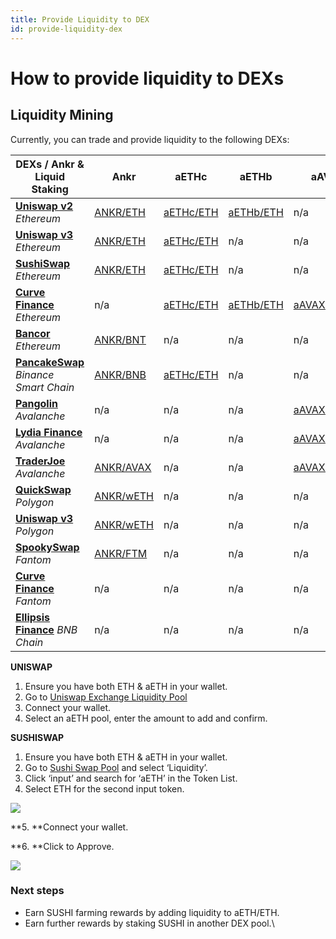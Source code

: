 ```yaml
---
title: Provide Liquidity to DEX
id: provide-liquidity-dex
---
```


# How to provide liquidity to DEXs

## Liquidity Mining

Currently, you can trade and provide liquidity to the following DEXs:

| **DEXs / Ankr & Liquid Staking** | **Ankr** | **aETHc** | **aETHb** | **aAVAXb** | **aMATICb** | **aFTMb** | **aBNBb** | 
| ---- | ---- | ---- | ---- | ---- | ---- | --- | ----- | 
[**Uniswap v2**](https://app.uniswap.org/#/swap?use=V2) _Ethereum_| [ANKR/ETH](https://v2.info.uniswap.org/pair/0x5201883feeb05822ce25c9af8ab41fc78ca73fa9) | [aETHc/ETH](https://v2.info.uniswap.org/pair/0x6147805e1011417b93e5d693424a62a70d09d0e5) | [aETHb/ETH](https://v2.info.uniswap.org/pair/0x8cc02fc0548d970d88db5b34b02a39f3d6c184eb) | n/a | n/a | n/a | n/a |n/ |
[**Uniswap v3**](https://uniswap.org) _Ethereum_| [ANKR/ETH](https://info.uniswap.org/#/pools/0x13dc0a39dc00f394e030b97b0b569dedbe634c0d) | [aETHc/ETH](https://info.uniswap.org/#/tokens/0xe95a203b1a91a908f9b9ce46459d101078c2c3cb) | n/a | n/a | n/a | n/a | n/a | |
[**SushiSwap**](https://sushi.com) _Ethereum_| [ANKR/ETH](https://analytics.sushi.com/pairs/0x1241f4a348162d99379a23e73926cf0bfcbf131e) | [aETHc/ETH](https://analytics.sushi.com/pairs/0xfa5bc40c3bd5afa8bc2fe6b84562fee16fb2df5f) | n/a | n/a | n/a | n/a | n/a | 
[**Curve Finance**](https://curve.fi) _Ethereum_ | n/a | [aETHc/ETH](https://curve.fi/ankreth/) | [aETHb/ETH](https://curve.fi/factory/56/) | [aAVAXb/wAVAX](https://avax.curve.fi/factory/44/) | [aMATICb/MATIC](https://curve.fi/factory/58) | n/a | n/a | |
[**Bancor**](https://bancor.network) _Ethereum_ | [ANKR/BNT](https://app.bancor.network/pools/add-liquidity/0xf833262A4f6D3663Ea02EF85a608ca097Df5b609) | n/a | n/a | n/a | n/a | n/a | n/a | |
[**PancakeSwap**](https://pancakeswap.finance) _Binance Smart Chain_ | [ANKR/BNB](https://pancakeswap.info/pool/0x3147f98b8f9c53acdf8f16332ead12b592a1a4ae) | [aETHc/ETH](https://pancakeswap.finance/info/pool/0x77d6ecfd0cb585c979f19c0b7fc57bc652fd444e) | n/a | n/a | n/a | n/a | n/a | |
[**Pangolin**](https://pangolin.exchange) _Avalanche_ | n/a | n/a | n/a | [aAVAXb/AVAX](https://info.pangolin.exchange/#/pair/0xaa9a58792cbfa3de9cef36a5cf0e3608a6a106b7) | n/a | n/a | n/a | |
[**Lydia Finance**](https://www.lydia.finance) _Avalanche_ | n/a | n/a | n/a | [aAVAXb/AVAX](https://info.lydia.finance/#/pair/0xba4486e7a6f74be11fb7159d205f876168c906aa) | n/a | n/a | n/a | |
[**TraderJoe**](https://traderjoe.xyz) _Avalanche_ | [ANKR/AVAX](https://analytics.traderjoexyz.com/pairs/0x754a67d24fa2cc9caa9596566dd72f44c32a7afc) | n/a | n/a | [aAVAXb/AVAX](https://analytics.traderjoexyz.com/pairs/0xe1231c37562ea532ba97018336836f6d69e540e1) | n/a | n/a | n/a | |
[**QuickSwap**](https://quickswap.exchange) _Polygon_ | [ANKR/wETH](https://info.quickswap.exchange/#/pair/0x54db9acc40fd2ce8048fc36330502eedcecb71ba) | n/a | n/a | n/a | n/a | n/a | n/a | |
[**Uniswap v3**](https://app.uniswap.org) _Polygon_ | [ANKR/wETH](https://info.uniswap.org/#/polygon/pools/0x9f883730174e6feb52365a4bada1854346216140) | n/a | n/a | n/a | n/a | n/a | n/a | |
[**SpookySwap**](https://spookyswap.finance) _Fantom_ | [ANKR/FTM](https://info.spookyswap.finance/pair/0x313439265b03edb74265a2924a8abbdbef8726f4) | n/a | n/a | n/a | n/a | n/a | n/a | |
[**Curve Finance**](https://ftm.curve.fi) _Fantom_ | n/a | n/a | n/a | n/a | n/a | [aFTMb/wFTM](https://ftm.curve.fi/factory/76) | n/a | |
[**Ellipsis Finance**](https://ellipsis.finance) _BNB Chain_| n/a | n/a | n/a | n/a | n/a | n/a | [aBNBb/BNB](https://ellipsis.finance/pool/6) |



**UNISWAP**

1. Ensure you have both ETH & aETH in your wallet.
2. Go to [Uniswap Exchange Liquidity Pool](https://uniswap.exchange/pool)​
3. Connect your wallet.
4. Select an aETH pool, enter the amount to add and confirm.

**SUSHISWAP**

1. Ensure you have both ETH & aETH in your wallet.
2. Go to [Sushi Swap Pool](https://exchange.sushi.com/#/pool) and select ‘Liquidity’.
3. Click ‘input’ and search for ‘aETH’ in the Token List.
4. Select ETH for the second input token.

![](https://lh3.googleusercontent.com/ZgwcOpjpFYaYtTQGmFA3BIjUYmkSupoHKkeqz5kMtFE26u4rqAqLsWCz2TZvW8BrLHkRUE-7pe0EDSxJQ\_tyDFxbZal5tjyOfsPaCoeo7YyI-x0NmSQ2EEO3hINC9SC8nxoPP1le)

\*\*5. \*\*Connect your wallet.

\*\*6. \*\*Click to Approve.

![](https://lh6.googleusercontent.com/hZw1As67M12yHFac4WSCQxopoyHPRQmfai9jE\_v22IL3AIckeC4F-A1\_nS-FX5jUY3LLAmg-NAbtOnPkWyXqqA8z\_ieu1pd08S9MDlHaf\_rGjlrl48r2yja2rlkx\_M58LzFjJ7Qe)

### **Next steps**

* Earn SUSHI farming rewards by adding liquidity to aETH/ETH.
* Earn further rewards by staking SUSHI in another DEX pool.\\